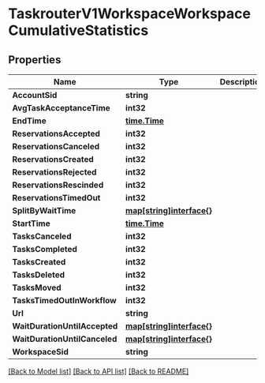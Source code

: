 # TaskrouterV1WorkspaceWorkspaceCumulativeStatistics

## Properties

Name | Type | Description | Notes
------------ | ------------- | ------------- | -------------
**AccountSid** | **string** |  | [optional] 
**AvgTaskAcceptanceTime** | **int32** |  | [optional] 
**EndTime** | [**time.Time**](time.Time.md) |  | [optional] 
**ReservationsAccepted** | **int32** |  | [optional] 
**ReservationsCanceled** | **int32** |  | [optional] 
**ReservationsCreated** | **int32** |  | [optional] 
**ReservationsRejected** | **int32** |  | [optional] 
**ReservationsRescinded** | **int32** |  | [optional] 
**ReservationsTimedOut** | **int32** |  | [optional] 
**SplitByWaitTime** | [**map[string]interface{}**](.md) |  | [optional] 
**StartTime** | [**time.Time**](time.Time.md) |  | [optional] 
**TasksCanceled** | **int32** |  | [optional] 
**TasksCompleted** | **int32** |  | [optional] 
**TasksCreated** | **int32** |  | [optional] 
**TasksDeleted** | **int32** |  | [optional] 
**TasksMoved** | **int32** |  | [optional] 
**TasksTimedOutInWorkflow** | **int32** |  | [optional] 
**Url** | **string** |  | [optional] 
**WaitDurationUntilAccepted** | [**map[string]interface{}**](.md) |  | [optional] 
**WaitDurationUntilCanceled** | [**map[string]interface{}**](.md) |  | [optional] 
**WorkspaceSid** | **string** |  | [optional] 

[[Back to Model list]](../README.md#documentation-for-models) [[Back to API list]](../README.md#documentation-for-api-endpoints) [[Back to README]](../README.md)



